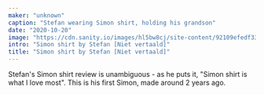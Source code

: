 ```yaml
---
maker: "unknown"
caption: "Stefan wearing Simon shirt, holding his grandson"
date: "2020-10-20"
image: "https://cdn.sanity.io/images/hl5bw8cj/site-content/92109efedf33b53ac0664aa70d6c5e160da81e28-1200x1600.jpg"
intro: "Simon shirt by Stefan [Niet vertaald]"
title: "Simon shirt by Stefan [Niet vertaald]"
---
```



Stefan's Simon shirt review is unambiguous - as he puts it, "Simon shirt is what I love most". This is his first Simon, made around 2 years ago.

